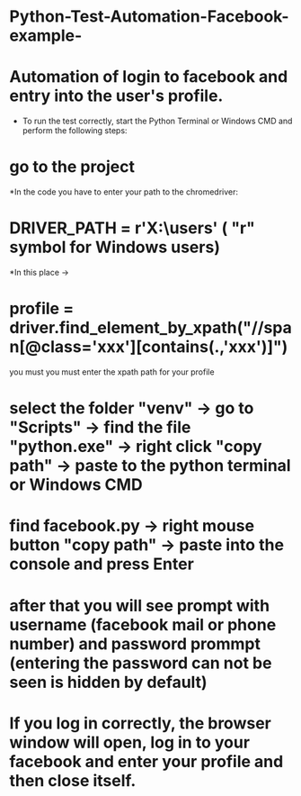 # Python-Test-Automation-Facebook-example-

# Automation of login to facebook and entry into the user's profile.


* To run the test correctly, start the Python Terminal or Windows CMD and perform the following steps:

# go to the project
 
*In the code you have to enter your path to the chromedriver:
# DRIVER_PATH = r'X:\users\'  ( "r" symbol for Windows users)

*In this place -> 
# profile = driver.find_element_by_xpath("//span[@class='xxx'][contains(.,'xxx')]")
you must you must enter the xpath path for your profile


# select the folder "venv" -> go to "Scripts" -> find the file "python.exe" -> right click "copy path" -> paste to the python terminal or Windows CMD


# find facebook.py -> right mouse button "copy path" -> paste into the console and press Enter

# after that you will see prompt with username (facebook mail or phone number) and password prommpt (entering the password can not be seen is hidden by default)

# If you log in correctly, the browser window will open, log in to your facebook and enter your profile and then close itself.
